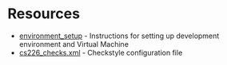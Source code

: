# Resources

* [environment\_setup](LINK) - Instructions for setting up development environment and Virtual Machine
* [cs226\_checks.xml](LINK) - Checkstyle configuration file
